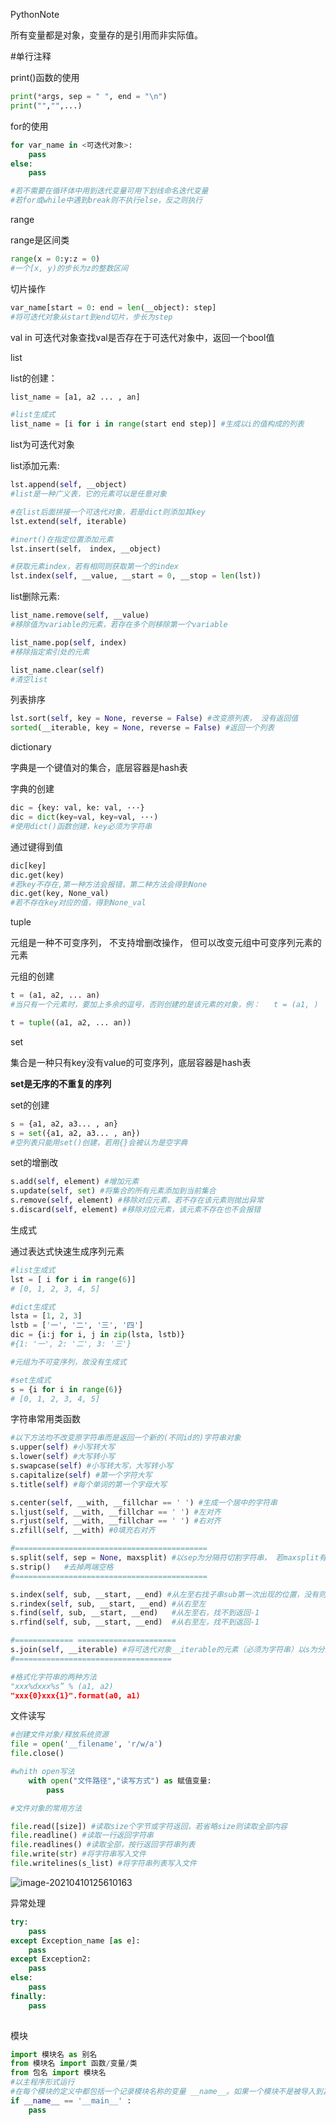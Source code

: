 PythonNote

所有变量都是对象，变量存的是引用而非实际值。

#单行注释

print()函数的使用

```python
print(*args, sep = " ", end = "\n")
print("","",...)
```

for的使用

```python
for var_name in <可迭代对象>:
    pass
else:
    pass

#若不需要在循环体中用到迭代变量可用下划线命名迭代变量
#若for或while中遇到break则不执行else，反之则执行
```

range

range是区间类

```python
range(x = 0:y:z = 0)
#一个[x, y)的步长为z的整数区间
```



切片操作

```python
var_name[start = 0: end = len(__object): step]
#将可迭代对象从start到end切片，步长为step
```

val in 可迭代对象查找val是否存在于可迭代对象中，返回一个bool值

list

list的创建：

```python
list_name = [a1, a2 ... , an]

#list生成式
list_name = [i for i in range(start end step)] #生成以i的值构成的列表
```

list为可迭代对象

list添加元素:

```python
lst.append(self, __object)
#list是一种广义表，它的元素可以是任意对象

#在list后面拼接一个可迭代对象，若是dict则添加其key
lst.extend(self, iterable)

#inert()在指定位置添加元素
lst.insert(self， index, __object)

#获取元素index，若有相同则获取第一个的index
lst.index(self, __value, __start = 0, __stop = len(lst))
```

list删除元素:

```python
list_name.remove(self, __value)
#移除值为variable的元素，若存在多个则移除第一个variable

list_name.pop(self, index)
#移除指定索引处的元素

list_name.clear(self)
#清空list
```

列表排序

```python
lst.sort(self, key = None, reverse = False)	#改变原列表， 没有返回值
sorted(__iterable, key = None, reverse = False) #返回一个列表
```



dictionary

字典是一个键值对的集合，底层容器是hash表

字典的创建

```python
dic = {key: val, ke: val, ···}
dic = dict(key=val, key=val, ···)
#使用dict()函数创建，key必须为字符串
```

通过键得到值

```python
dic[key]
dic.get(key)
#若key不存在,第一种方法会报错，第二种方法会得到None
dic.get(key, None_val)
#若不存在key对应的值，得到None_val
```

tuple

元组是一种不可变序列， 不支持增删改操作， 但可以改变元组中可变序列元素的元素

元组的创建

```python
t = (a1, a2, ... an)
#当只有一个元素时，要加上多余的逗号，否则创建的是该元素的对象，例：   t = (a1, )

t = tuple((a1, a2, ... an))
```

set

集合是一种只有key没有value的可变序列，底层容器是hash表

**set是无序的不重复的序列**

set的创建

```python
s = {a1, a2, a3... , an}
s = set({a1, a2, a3... , an})
#空列表只能用set()创建，若用{}会被认为是空字典
```

set的增删改

```python
s.add(self, element) #增加元素
s.update(self, set) #将集合的所有元素添加到当前集合
s.remove(self, element) #移除对应元素，若不存在该元素则抛出异常
s.discard(self, element) #移除对应元素，该元素不存在也不会报错
```



生成式

通过表达式快速生成序列元素

```python
#list生成式
lst = [ i for i in range(6)]
# [0, 1, 2, 3, 4, 5]

#dict生成式
lsta = [1, 2, 3]
lstb = ['一', '二', '三', '四']
dic = {i:j for i, j in zip(lsta, lstb)}
#{1: '一', 2: '二', 3: '三'}

#元组为不可变序列，故没有生成式

#set生成式
s = {i for i in range(6)}
# [0, 1, 2, 3, 4, 5]
```

字符串常用类函数

```python
#以下方法均不改变原字符串而是返回一个新的(不同id的)字符串对象
s.upper(self) #小写转大写
s.lower(self) #大写转小写
s.swapcase(self) #小写转大写，大写转小写
s.capitalize(self) #第一个字符大写
s.title(self) #每个单词的第一个字母大写

s.center(self, __with, __fillchar == ' ') #生成一个居中的字符串
s.ljust(self, __with, __fillchar == ' ') #左对齐
s.rjust(self, __with, __fillchar == ' ') #右对齐
s.zfill(self, __with) #0填充右对齐

#===========================================
s.split(self, sep = None, maxsplit) #以sep为分隔符切割字符串， 若maxsplit有参数则最多切割为maxsplit + 1个子字符串
s.strip()	#去掉两端空格
#===========================================

s.index(self, sub, __start, __end) #从左至右找子串sub第一次出现的位置，没有则抛出异常
s.rindex(self, sub, __start, __end) #从右至左
s.find(self, sub, __start, __end)	#从左至右，找不到返回-1
s.rfind(self, sub, __start, __end)	#从右至左，找不到返回-1

#============= ======================
s.join(self, __iterable) #将可迭代对象__iterable的元素（必须为字符串）以s为分隔连接起来，返回生成的字符串
#===================================

#格式化字符串的两种方法
"xxx%dxxx%s” % (a1, a2)
"xxx{0}xxx{1}".format(a0, a1)


```

文件读写

```python
#创建文件对象/释放系统资源
file = open('__filename', 'r/w/a')
file.close()

#whith open写法
    with open("文件路径","读写方式") as 赋值变量:
        pass

#文件对象的常用方法

file.read([size]) #读取size个字节或字符返回，若省略size则读取全部内容
file.readline() #读取一行返回字符串
file.readlines() #读取全部，按行返回字符串列表
file.write(str) #将字符串写入文件
file.writelines(s_list) #将字符串列表写入文件
```

![image-20210410125610163](C:\Users\78447\AppData\Roaming\Typora\typora-user-images\image-20210410125610163.png)



异常处理

```python
try:
    pass
except Exception_name [as e]:
    pass
except Exception2:
    pass
else:
    pass
finally:
    pass
    
```

模块

```python
import 模块名 as 别名
from 模块名 import 函数/变量/类
from 包名 import 模块名
#以主程序形式运行
#在每个模块的定义中都包括一个记录模块名称的变量 __name__。如果一个模块不是被导入到其他程序中执行，那么它可能在解释器的顶级模块中执行。顶级模块的 __name__ 变量值为 __main__
if __name__ == '__main__' :
    pass
```


